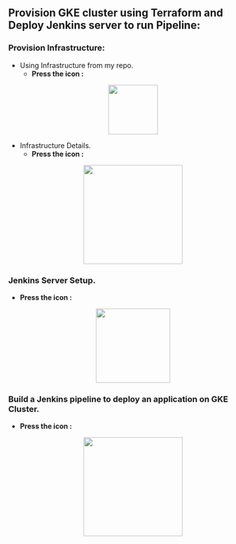 ## Provision GKE cluster using Terraform and Deploy Jenkins server to run Pipeline:

### Provision Infrastructure:
 - Using Infrastructure from my repo.
   - <b> Press the icon :</v></b>
 <p align='center'>
 <a href="https://github.com/Magdi888/GCP-Project"><img src="https://s18955.pcdn.co/wp-content/uploads/2018/02/github.png" width="100"/></a>
 </p>
 
 - Infrastructure Details.
   - <b> Press the icon :</v></b>
 <p align='center'>
 <a href="https://github.com/Magdi888/Jenkins-in-GKE-Cluster/tree/master/TerraformInfrastructure"><img src="https://user-images.githubusercontent.com/91858017/182256281-2a676c87-0d8d-40f7-970a-69424b323d6e.png" width="200"/></a>
 </p>
 
 
 ### Jenkins Server Setup.
 - <b> Press the icon :</v></b>
 <p align='center'>
 <a href="https://github.com/Magdi888/Jenkins-in-GKE-Cluster/tree/master/jenkins_server"><img src="https://user-images.githubusercontent.com/91858017/182256139-2ca3aa1d-9e18-4922-92c9-ba66885fb954.png" width="150"/></a>
 </p>
 
 
### Build a Jenkins pipeline to deploy an application on GKE Cluster.
- <b> Press the icon :</v></b>
<p align='center'>
 <a href="https://github.com/Magdi888/CI-CD-in-GKE-cluster"><img src="https://user-images.githubusercontent.com/91858017/182256514-2490098a-6043-4a4b-883b-d0f7e6daa873.png" width="200"/></a>
 </p>
